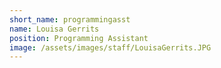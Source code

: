 ```yaml
---
short_name: programmingasst
name: Louisa Gerrits
position: Programming Assistant
image: /assets/images/staff/LouisaGerrits.JPG
---
```

